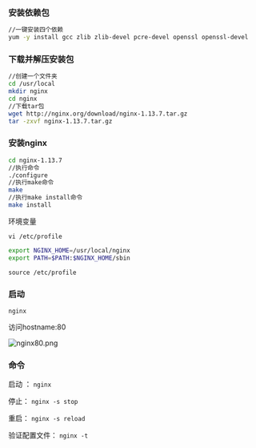 ### **安装依赖包**

```sh
//一键安装四个依赖
yum -y install gcc zlib zlib-devel pcre-devel openssl openssl-devel
```

### **下载并解压安装包**

```sh
//创建一个文件夹
cd /usr/local
mkdir nginx
cd nginx
//下载tar包
wget http://nginx.org/download/nginx-1.13.7.tar.gz
tar -zxvf nginx-1.13.7.tar.gz
```

### **安装nginx**

```sh
cd nginx-1.13.7
//执行命令
./configure
//执行make命令
make
//执行make install命令
make install
```

环境变量

`vi /etc/profile`

```sh
export NGINX_HOME=/usr/local/nginx
export PATH=$PATH:$NGINX_HOME/sbin
```

`source /etc/profile`

### 启动

`nginx`

访问hostname:80

![nginx80.png](http://ww1.sinaimg.cn/large/0062TeRXgy1gdgmn3m1e9j30qu08odgi.jpg)

### 命令

启动 ： `nginx`

停止： `nginx -s stop`

重启： `nginx -s reload`

验证配置文件： `nginx -t`

